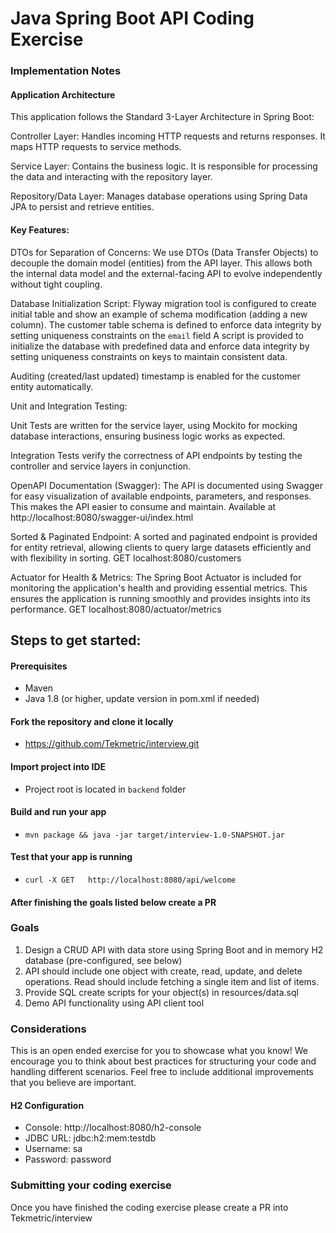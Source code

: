 # Java Spring Boot API Coding Exercise


### Implementation Notes
#### Application Architecture
This application follows the Standard 3-Layer Architecture in Spring Boot:

Controller Layer: Handles incoming HTTP requests and returns responses. It maps HTTP requests to service methods.

Service Layer: Contains the business logic. It is responsible for processing the data and interacting with the repository layer.

Repository/Data Layer: Manages database operations using Spring Data JPA to persist and retrieve entities.

#### Key Features:
DTOs for Separation of Concerns: We use DTOs (Data Transfer Objects) to decouple the domain model (entities) from the API layer. This allows both the internal data model and the external-facing API to evolve independently without tight coupling.

Database Initialization Script: Flyway migration tool is configured to create initial table and show an example of schema modification (adding a new column).
The customer table schema is defined to enforce data integrity by setting uniqueness constraints on the `email` field
A script is provided to initialize the database with predefined data and enforce data integrity by setting uniqueness constraints on keys to maintain consistent data.

Auditing (created/last updated) timestamp is enabled for the customer entity automatically.

Unit and Integration Testing:

Unit Tests are written for the service layer, using Mockito for mocking database interactions, ensuring business logic works as expected.

Integration Tests verify the correctness of API endpoints by testing the controller and service layers in conjunction.

OpenAPI Documentation (Swagger): The API is documented using Swagger for easy visualization of available endpoints, parameters, and responses. This makes the API easier to consume and maintain.
Available at http://localhost:8080/swagger-ui/index.html

Sorted & Paginated Endpoint: A sorted and paginated endpoint is provided for entity retrieval, allowing clients to query large datasets efficiently and with flexibility in sorting.
GET localhost:8080/customers

Actuator for Health & Metrics: The Spring Boot Actuator is included for monitoring the application's health and providing essential metrics. This ensures the application is running smoothly and provides insights into its performance.
GET localhost:8080/actuator/metrics

## Steps to get started:

#### Prerequisites
- Maven
- Java 1.8 (or higher, update version in pom.xml if needed)

#### Fork the repository and clone it locally
- https://github.com/Tekmetric/interview.git

#### Import project into IDE
- Project root is located in `backend` folder

#### Build and run your app
- `mvn package && java -jar target/interview-1.0-SNAPSHOT.jar`

#### Test that your app is running
- `curl -X GET   http://localhost:8080/api/welcome`

#### After finishing the goals listed below create a PR

### Goals
1. Design a CRUD API with data store using Spring Boot and in memory H2 database (pre-configured, see below)
2. API should include one object with create, read, update, and delete operations. Read should include fetching a single item and list of items.
3. Provide SQL create scripts for your object(s) in resources/data.sql
4. Demo API functionality using API client tool

### Considerations
This is an open ended exercise for you to showcase what you know! We encourage you to think about best practices for structuring your code and handling different scenarios. Feel free to include additional improvements that you believe are important.

#### H2 Configuration
- Console: http://localhost:8080/h2-console 
- JDBC URL: jdbc:h2:mem:testdb
- Username: sa
- Password: password

### Submitting your coding exercise
Once you have finished the coding exercise please create a PR into Tekmetric/interview
